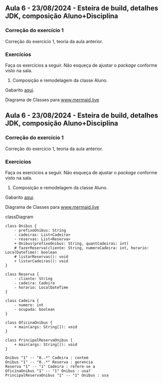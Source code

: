 ## Aula 6 - 23/08/2024 - Esteira de build, detalhes JDK, composição Aluno+Disciplina

### Correção do exercício 1

Correção do exercício 1, teoria da aula anterior.

### Exercícios

Faça os exercícios a seguir. Não esqueça de ajustar o _package_ conforme visto na sala.

1. Composição e remodelagem da classe Aluno.

Gabarito [aqui](#).

Diagrama de Classes para www.mermaid.live

## Aula 6 - 23/08/2024 - Esteira de build, detalhes JDK, composição Aluno+Disciplina

### Correção do exercício 1

Correção do exercício 1, teoria da aula anterior.

### Exercícios

Faça os exercícios a seguir. Não esqueça de ajustar o _package_ conforme visto na sala.

1. Composição e remodelagem da classe Aluno.

Gabarito [aqui](#).

Diagrama de Classes para www.mermaid.live



classDiagram

    class Onibus {
        - prefixoOnibus: String
        - cadeiras: List<Cadeira>
        - reservas: List<Reserva>
        + Onibus(prefixoOnibus: String, quantCadeiras: int)
        # fazerReserva(cliente: String, numeroCadeira: int, horario: LocalDateTime): boolean
        # listarReservas(): void
        + listarCadeiras(): void
    }

    class Reserva {
        - cliente: String
        - cadeira: Cadeira
        - horario: LocalDateTime
    }
    
    class Cadeira {
        - numero: int
        - ocupada: boolean
    }
    
    class OficinaOnibus {
        + main(args: String[]): void
    }

    class PrincipalReservaOnibus {
        + main(args: String[]): void
    }

    Onibus "1" -- "0..*" Cadeira : contem
    Onibus "1" -- "0..*" Reserva : gerencia
    Reserva "1" -- "1" Cadeira : refere-se a 
    OficinaOnibus "1" -- "1" Onibus : usa?
    PrincipalReservaOnibus "1" -- "1" Onibus : usa

